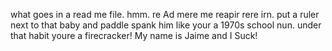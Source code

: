 what goes in a read me file. hmm. re Ad mere me reapir rere irn. put a ruler next to that baby and paddle spank him like your a 1970s school nun. under that habit youre a firecracker! 
My name is Jaime and I Suck!
